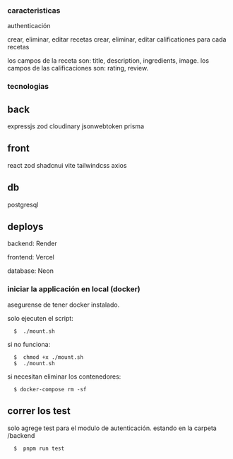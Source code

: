 ### caracteristicas

authenticación

crear, eliminar, editar recetas
crear, eliminar, editar calificationes para cada recetas

los campos de la receta son: title, description, ingredients, image.
los campos de las calificaciones son: rating, review.

### tecnologias

## back

expressjs
zod
cloudinary
jsonwebtoken
prisma

## front

react
zod
shadcnui
vite
tailwindcss
axios

## db

postgresql

## deploys

backend: Render

frontend: Vercel

database: Neon

### iniciar la applicación en local (docker)

asegurense de tener docker instalado.

solo ejecuten el script:

```
  $  ./mount.sh
```

si no funciona:

```
  $  chmod +x ./mount.sh
  $  ./mount.sh
```

si necesitan eliminar los contenedores:

```
  $ docker-compose rm -sf
```

## correr los test

solo agrege test para el modulo de autenticación.
estando en la carpeta /backend

```
  $  pnpm run test
```

